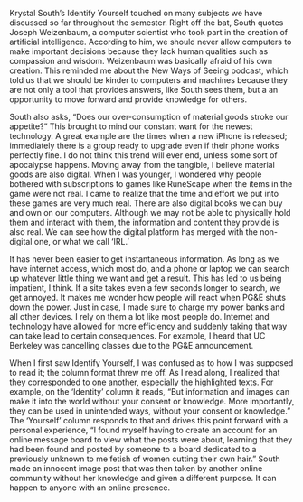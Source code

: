 Krystal South’s Identify Yourself touched on many subjects we have discussed so far throughout the semester. Right off the bat, South quotes Joseph Weizenbaum, a computer scientist who took part in the creation of artificial intelligence. According to him, we should never allow computers to make important decisions because they lack human qualities such as compassion and wisdom. Weizenbaum was basically afraid of his own creation. This reminded me about the New Ways of Seeing podcast, which told us that we should be kinder to computers and machines because they are not only a tool that provides answers, like South sees them, but a an opportunity to move forward and provide knowledge for others. 

South also asks, “Does our over-consumption of material goods stroke our appetite?” This brought to mind our constant want for the newest technology. A great example are the times when a new iPhone is released; immediately there is a group ready to upgrade even if their phone works perfectly fine. I do not think this trend will ever end, unless some sort of apocalypse happens. Moving away from the tangible, I believe material goods are also digital. When I was younger, I wondered why people bothered with subscriptions to games like RuneScape when the items in the game were not real. I came to realize that the time and effort we put into these games are very much real. There are also digital books we can buy and own on our computers. Although we may not be able to physically hold them and interact with them, the information and content they provide is also real. We can see how the digital platform has merged with the non-digital one, or what we call ‘IRL.’

It has never been easier to get instantaneous information. As long as we have internet access, which most do, and a phone or laptop we can search up whatever little thing we want and get a result. This has led to us being impatient, I think. If a site takes even a few seconds longer to search, we get annoyed. It makes me wonder how people will react when PG&E shuts down the power. Just in case, I made sure to charge my power banks and all other devices. I rely on them a lot like most people do. Internet and technology have allowed for more efficiency and suddenly taking that way can take lead to certain consequences. For example, I heard that UC Berkeley was cancelling classes due to the PG&E announcement. 

When I first saw Identify Yourself, I was confused as to how I was supposed to read it; the column format threw me off. As I read along, I realized that they corresponded to one another, especially the highlighted texts. For example, on the ‘Identity’ column it reads, “But information and images can make it into the world without your consent or knowledge. More importantly, they can be used in unintended ways, without your consent or knowledge.” The ‘Yourself’ column responds to that and drives this point forward with a personal experience, “I found myself having to create an account for an online message board to view what the posts were about, learning that they had been found and posted by someone to a board dedicated to a previously unknown to me fetish of women cutting their own hair.” South made an innocent image post that was then taken by another online community without her knowledge and given a different purpose. It can happen to anyone with an online presence. 
 
